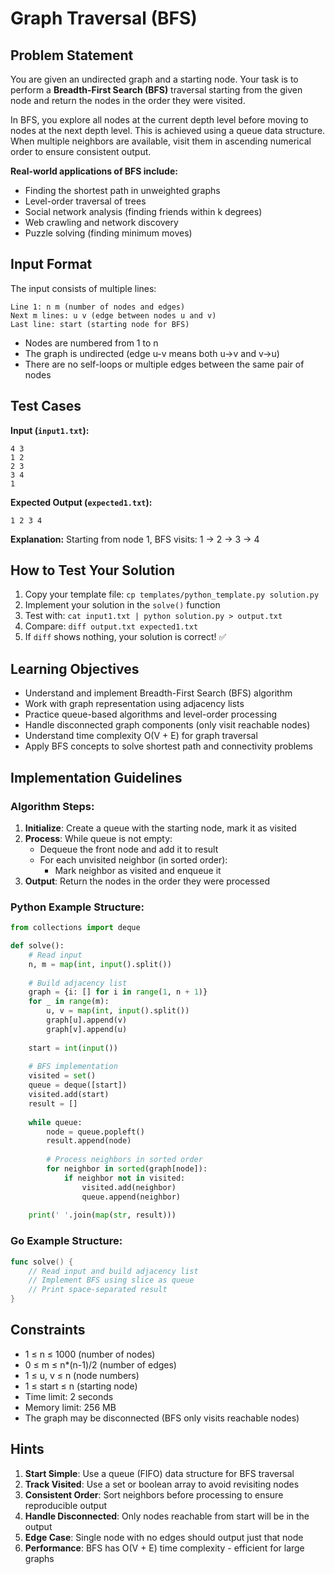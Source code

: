 # Graph Traversal (BFS)

## Problem Statement

You are given an undirected graph and a starting node. Your task is to perform a **Breadth-First Search (BFS)** traversal starting from the given node and return the nodes in the order they were visited.

In BFS, you explore all nodes at the current depth level before moving to nodes at the next depth level. This is achieved using a queue data structure. When multiple neighbors are available, visit them in ascending numerical order to ensure consistent output.

**Real-world applications of BFS include:**
- Finding the shortest path in unweighted graphs
- Level-order traversal of trees
- Social network analysis (finding friends within k degrees)
- Web crawling and network discovery
- Puzzle solving (finding minimum moves)

## Input Format

The input consists of multiple lines:
```
Line 1: n m (number of nodes and edges)
Next m lines: u v (edge between nodes u and v)
Last line: start (starting node for BFS)
```

- Nodes are numbered from 1 to n
- The graph is undirected (edge u-v means both u→v and v→u)
- There are no self-loops or multiple edges between the same pair of nodes

## Test Cases
**Input (`input1.txt`):**
```
4 3
1 2
2 3
3 4
1
```

**Expected Output (`expected1.txt`):**
```
1 2 3 4
```

**Explanation:** Starting from node 1, BFS visits: 1 → 2 → 3 → 4

## How to Test Your Solution
1. Copy your template file: `cp templates/python_template.py solution.py`
2. Implement your solution in the `solve()` function
3. Test with: `cat input1.txt | python solution.py > output.txt`
4. Compare: `diff output.txt expected1.txt`
5. If `diff` shows nothing, your solution is correct! ✅

## Learning Objectives
- Understand and implement Breadth-First Search (BFS) algorithm
- Work with graph representation using adjacency lists
- Practice queue-based algorithms and level-order processing
- Handle disconnected graph components (only visit reachable nodes)
- Understand time complexity O(V + E) for graph traversal
- Apply BFS concepts to solve shortest path and connectivity problems

## Implementation Guidelines

### Algorithm Steps:
1. **Initialize**: Create a queue with the starting node, mark it as visited
2. **Process**: While queue is not empty:
   - Dequeue the front node and add it to result
   - For each unvisited neighbor (in sorted order):
     - Mark neighbor as visited and enqueue it
3. **Output**: Return the nodes in the order they were processed

### Python Example Structure:
```python
from collections import deque

def solve():
    # Read input
    n, m = map(int, input().split())
    
    # Build adjacency list
    graph = {i: [] for i in range(1, n + 1)}
    for _ in range(m):
        u, v = map(int, input().split())
        graph[u].append(v)
        graph[v].append(u)
    
    start = int(input())
    
    # BFS implementation
    visited = set()
    queue = deque([start])
    visited.add(start)
    result = []
    
    while queue:
        node = queue.popleft()
        result.append(node)
        
        # Process neighbors in sorted order
        for neighbor in sorted(graph[node]):
            if neighbor not in visited:
                visited.add(neighbor)
                queue.append(neighbor)
    
    print(' '.join(map(str, result)))
```

### Go Example Structure:
```go
func solve() {
    // Read input and build adjacency list
    // Implement BFS using slice as queue
    // Print space-separated result
}
```

## Constraints
- 1 ≤ n ≤ 1000 (number of nodes)
- 0 ≤ m ≤ n*(n-1)/2 (number of edges)
- 1 ≤ u, v ≤ n (node numbers)
- 1 ≤ start ≤ n (starting node)
- Time limit: 2 seconds
- Memory limit: 256 MB
- The graph may be disconnected (BFS only visits reachable nodes)

## Hints
1. **Start Simple**: Use a queue (FIFO) data structure for BFS traversal
2. **Track Visited**: Use a set or boolean array to avoid revisiting nodes
3. **Consistent Order**: Sort neighbors before processing to ensure reproducible output
4. **Handle Disconnected**: Only nodes reachable from start will be in the output
5. **Edge Case**: Single node with no edges should output just that node
6. **Performance**: BFS has O(V + E) time complexity - efficient for large graphs
